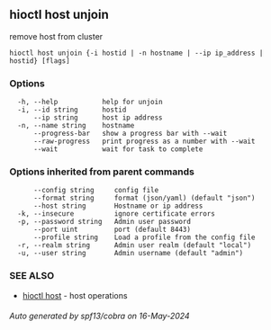 ## hioctl host unjoin

remove host from cluster

```
hioctl host unjoin {-i hostid | -n hostname | --ip ip_address | hostid} [flags]
```

### Options

```
  -h, --help           help for unjoin
  -i, --id string      hostid
      --ip string      host ip address
  -n, --name string    hostname
      --progress-bar   show a progress bar with --wait
      --raw-progress   print progress as a number with --wait
      --wait           wait for task to complete
```

### Options inherited from parent commands

```
      --config string     config file
      --format string     format (json/yaml) (default "json")
      --host string       Hostname or ip address
  -k, --insecure          ignore certificate errors
  -p, --password string   Admin user password
      --port uint         port (default 8443)
      --profile string    Load a profile from the config file
  -r, --realm string      Admin user realm (default "local")
  -u, --user string       Admin username (default "admin")
```

### SEE ALSO

* [hioctl host](hioctl_host.md)	 - host operations

###### Auto generated by spf13/cobra on 16-May-2024
